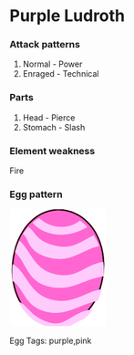 # Purple Ludroth

### Attack patterns
1. Normal - Power
2. Enraged - Technical

### Parts
1. Head - Pierce
2. Stomach - Slash

### Element weakness
Fire 

### Egg pattern
![image info](../assets/purple_ludroth.png)

Egg Tags: purple,pink